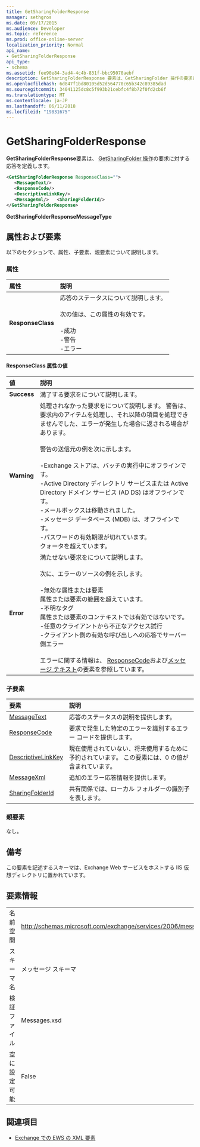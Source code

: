 ```yaml
---
title: GetSharingFolderResponse
manager: sethgros
ms.date: 09/17/2015
ms.audience: Developer
ms.topic: reference
ms.prod: office-online-server
localization_priority: Normal
api_name:
- GetSharingFolderResponse
api_type:
- schema
ms.assetid: fee90e84-3ad4-4c4b-831f-bbc95070aebf
description: GetSharingFolderResponse 要素は、GetSharingFolder 操作の要求に対する応答を定義します。
ms.openlocfilehash: 6d847f1bd80105d52d564770c65b342c89385dad
ms.sourcegitcommit: 34041125dc8c5f993b21cebfc4f8b72f0fd2cb6f
ms.translationtype: MT
ms.contentlocale: ja-JP
ms.lasthandoff: 06/11/2018
ms.locfileid: "19831675"
---
```

# <a name="getsharingfolderresponse"></a>GetSharingFolderResponse

**GetSharingFolderResponse**要素は、 [GetSharingFolder 操作](getsharingfolder-operation.md)の要求に対する応答を定義します。 
  
```XML
<GetSharingFolderResponse ResponseClass="">
   <MessageText/>
   <ResponseCode/>
   <DescriptiveLinkKey/>
   <MessageXml/>   <SharingFolderId/>
</GetSharingFolderResponse>
```

 **GetSharingFolderResponseMessageType**
## <a name="attributes-and-elements"></a>属性および要素

以下のセクションで、属性、子要素、親要素について説明します。
  
### <a name="attributes"></a>属性

|**属性**|**説明**|
|:-----|:-----|
|**ResponseClass** <br/> | 応答のステータスについて説明します。<br/><br/> 次の値は、この属性の有効です。  <br/><br/>-成功  <br/>-警告  <br/>-エラー  <br/> |
   
#### <a name="responseclass-attribute-values"></a>ResponseClass 属性の値

|**値**|**説明**|
|:-----|:-----|
|**Success** <br/> |満了する要求をについて説明します。  <br/> |
|**Warning** <br/> | 処理されなかった要求をについて説明します。 警告は、要求内のアイテムを処理し、それ以降の項目を処理できませんでした、エラーが発生した場合に返される場合があります。 <br/><br/>警告の送信元の例を次に示します。  <br/><br/>-Exchange ストアは、バッチの実行中にオフラインです。  <br/>-Active Directory ディレクトリ サービスまたは Active Directory ドメイン サービス (AD DS) はオフラインです。  <br/>-メールボックスは移動されました。  <br/>-メッセージ データベース (MDB) は、オフラインです。  <br/>-パスワードの有効期限が切れています。  <br/>クォータを超えています。  <br/> |
|**Error** <br/> | 満たせない要求をについて説明します。 <br/><br/>次に、エラーのソースの例を示します。  <br/><br/>-無効な属性または要素  <br/>属性または要素の範囲を超えています。  <br/>-不明なタグ  <br/>属性または要素のコンテキストでは有効ではないです。  <br/>-任意のクライアントから不正なアクセス試行  <br/>-クライアント側の有効な呼び出しへの応答でサーバー側エラー  <br/><br/>  エラーに関する情報は、 [ResponseCode](responsecode.md)および[メッセージ テキスト](messagetext.md)の要素を参照しています。  <br/> |
   
### <a name="child-elements"></a>子要素

|**要素**|**説明**|
|:-----|:-----|
|[MessageText](messagetext.md) <br/> |応答のステータスの説明を提供します。  <br/> |
|[ResponseCode](responsecode.md) <br/> |要求で発生した特定のエラーを識別するエラー コードを提供します。  <br/> |
|[DescriptiveLinkKey](descriptivelinkkey.md) <br/> |現在使用されていない、将来使用するために予約されています。 この要素には、0 の値が含まれています。  <br/> |
|[MessageXml](messagexml.md) <br/> |追加のエラー応答情報を提供します。  <br/> |
|[SharingFolderId](sharingfolderid.md) <br/> |共有関係では、ローカル フォルダーの識別子を表します。  <br/> |
   
### <a name="parent-elements"></a>親要素

なし。
  
## <a name="remarks"></a>備考

この要素を記述するスキーマは、Exchange Web サービスをホストする IIS 仮想ディレクトリに置かれています。
  
## <a name="element-information"></a>要素情報

|||
|:-----|:-----|
|名前空間  <br/> |http://schemas.microsoft.com/exchange/services/2006/messages  <br/> |
|スキーマ名  <br/> |メッセージ スキーマ  <br/> |
|検証ファイル  <br/> |Messages.xsd  <br/> |
|空に設定可能  <br/> |False  <br/> |
   
## <a name="see-also"></a>関連項目

- [Exchange での EWS の XML 要素](ews-xml-elements-in-exchange.md)

